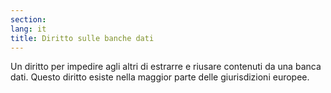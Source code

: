 ```yaml
---
section: 
lang: it
title: Diritto sulle banche dati
---
```


Un diritto per impedire agli altri di estrarre e riusare contenuti da una banca dati. Questo diritto esiste nella maggior parte delle giurisdizioni europee.
